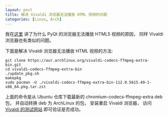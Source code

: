 ```yaml
---
layout: post
title: 解决 Vivaldi 浏览器无法播放 HTML 视频的问题
categories: [Linux, Arch]
---
```


我在[这里](https://manateelazycat.github.io/2023/05/13/eaf-browser-html5-video.html) 讲了为什么 PyQt 的浏览器无法播放 HTML5 视频的原因， 同样 Vivaldi 浏览器也有类似的问题。

下面是解决 Vivaldi 浏览器无法播放 HTML 视频的方法:

```shell
git clone https://aur.archlinux.org/vivaldi-codecs-ffmpeg-extra-bin.git
cd vivaldi-codecs-ffmpeg-extra-bin
./update_pkg.sh
makepkg
sudo pacman -U ./vivaldi-codecs-ffmpeg-extra-bin-112.0.5615.49-1-x86_64.pkg.tar.zst
```

上面的命令是从 Ubuntu 仓库下载最新的 chromium-codecs-ffmpeg-extra deb 包， 并自动转换 deb 为 ArchLinux 的包， 安装重启 Vivaldi 浏览器， 访问 [Vivaldi 的测试网站](https://help.vivaldi.com/desktop/media/html5-proprietary-media-on-linux/) 即可验证是否成功。

